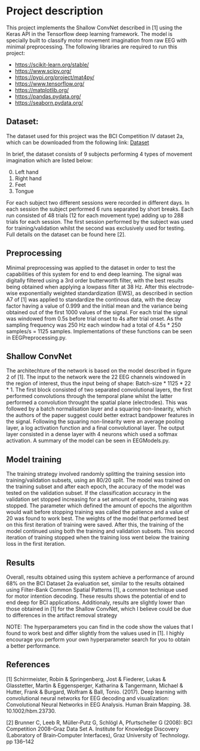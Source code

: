 
# **Project description**

This project implements the Shallow ConvNet described in [1] using the Keras API in the Tensorflow deep learning framework. The model is specially built to classify motor movement imagination from raw EEG with minimal preprocessing. The following libraries are required to run this project:

- https://scikit-learn.org/stable/
- https://www.scipy.org/
- https://pypi.org/project/mat4py/
- https://www.tensorflow.org/
- https://matplotlib.org/
- https://pandas.pydata.org/
- https://seaborn.pydata.org/


## Dataset:

The dataset used for this project was the BCI Competition IV dataset 2a, which can be downloaded from the following link: [Dataset](http://bnci-horizon-2020.eu/database/data-sets)

In brief, the dataset consists of 9 subjects performing 4 types of movement imagination which are listed below:

0.	Left hand
1.	Right hand
2.	Feet
3.	Tongue

For each subject two different sessions were recorded in different days. In each session the subject performed 6 runs separated by short breaks. Each run consisted of 48 trials (12 for each movement type) adding up to 288 trials for each session. The first session performed by the subject was used for training/validation whilst the second was exclusively used for testing. Full details on the dataset can be found here [2].

## Preprocessing

Minimal preprocessing was applied to the dataset in order to test the capabilities of this system for end to end deep learning. The signal was digitally filtered using a 3rd order butterworth filter, with the best results being obtained when applying a lowpass filter at 38 Hz. After this electrode-wise exponentially weighted standardization (EWS), as described in section A7 of [1] was applied to standardize the continous data, with the decay factor having a value of 0.999 and the initial mean and the variance being obtained out of the first 1000 values of the signal. For each trial the signal was windowed from 0.5s before trial onset to 4s after trial onset. As the sampling frequency was 250 Hz each window had a total of 4.5s * 250 samples/s = 1125 samples. Implementations of these functions can be seen in EEGPreprocessing.py.

## Shallow ConvNet

The architechture of the network is based on the model described in figure 2 of [1]. The input to the network were the 22 EEG channels windowed in the region of interest, thus the input being of shape: Batch-size * 1125 * 22 * 1. The first block  consisted of two separated convolutional layers, the first performed convolutions through the temporal plane whilst the latter performed a convolution throught the spatial plane (electrodes). This was followed by a batch normalisation layer and a squaring non-linearity, which the authors of the paper suggest could better extract bandpower features in the signal. Following the squaring non-linearity were an average pooling layer, a log activation function and a final convolutional layer. The output layer consisted in a dense layer with 4 neurons which used a softmax activation. A summary of the model can be seen in EEGModels.py.

## Model training 

The training strategy involved randomly splitting the training session into training/validation subsets, using an 80/20 split. The model was trained on the training subset and after each epoch, the accuracy of the model was tested on the validation subset. If the classification accuracy in the validation set stopped increasing for a set amount of epochs, training was stopped. The parameter which defined the amount of epochs the algorithm would wait before stopping training was called the patience and a value of 20 was found to work best. The weights of the model that performed best on this first iteration of training were saved. After this, the training of the model continued using both the training and validation subsets. This second iteration of training stopped when the training loss went below the training loss in the first iteration.

## Results 

Overall, results obtained using this system achieve a performance of around 68% on the BCI Dataset 2a evaluation set, similar to the results obtained using Filter-Bank Common Spatial Patterns [1], a common technique used for motor intention decoding. These results shows the potential of end to end deep for BCI applications. Additionaly, results are slightly lower than those obtained in [1] for the Shallow ConvNet, which I believe could be due to differences in the artifact removal strategy

NOTE: The hyperparameters you can find in the code show the values that I found to work best and differ slightly from the values used in [1]. I highly encourage you perform your own hyperparameter search for you to obtain a better performance. 



## References

[1] Schirrmeister, Robin & Springenberg, Jost & Fiederer, Lukas & Glasstetter, Martin & Eggensperger, Katharina & Tangermann, Michael & Hutter, Frank & Burgard, Wolfram & Ball, Tonio. (2017). Deep learning with convolutional neural networks for EEG decoding and visualization: Convolutional Neural Networks in EEG Analysis. Human Brain Mapping. 38. 10.1002/hbm.23730. 

[2] Brunner C, Leeb R, Müller‐Putz G, Schlögl A, Pfurtscheller G (2008): BCI Competition 2008–Graz Data Set A. Institute for Knowledge Discovery (Laboratory of Brain‐Computer Interfaces), Graz University of Technology. pp 136–142



